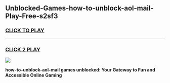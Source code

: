 
## Unblocked-Games-how-to-unblock-aol-mail-Play-Free-s2sf3
<h3>
<a href="https://premium76.site?title=how-to-unblock-aol-mail&ref=20M">CLICK TO PLAY</a></h3>
<hr>

<h3>
<a href="https://premium76.site?title=how-to-unblock-aol-mail&ref=20M">CLICK 2 PLAY</a>
  
</h3>

<a href="https://premium76.site?title=how-to-unblock-aol-mail&ref=19M"><img src="https://clearcache.store/games.png"></a>


**how-to-unblock-aol-mail games unblocked: Your Gateway to Fun and Accessible Online Gaming**
